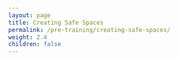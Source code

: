 ```yaml
---
layout: page
title: Creating Safe Spaces
permalink: /pre-training/creating-safe-spaces/
weight: 2.4
children: false
---
```

